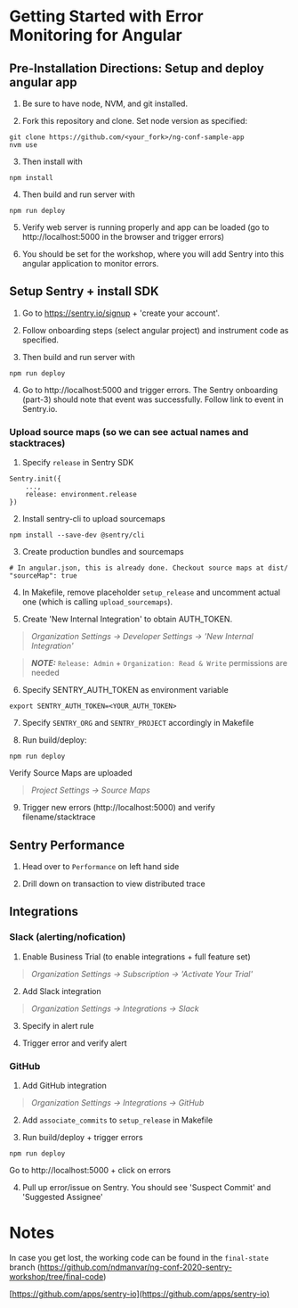 # Getting Started with Error Monitoring for Angular

## Pre-Installation Directions: Setup and deploy angular app

1. Be sure to have node, NVM, and git installed.

2. Fork this repository and clone. Set node version as specified:
```
git clone https://github.com/<your_fork>/ng-conf-sample-app
nvm use
```
3. Then install with
```
npm install
```
4. Then build and run server with
```
npm run deploy
```
5. Verify web server is running properly and app can be loaded (go to http://localhost:5000 in the browser and trigger errors)

6. You should be set for the workshop, where you will add Sentry into this angular application to monitor errors.


## Setup Sentry + install SDK
1. Go to https://sentry.io/signup + 'create your account'.

2. Follow onboarding steps (select angular project) and instrument code as specified.

3. Then build and run server with
```
npm run deploy
```
4. Go to http://localhost:5000 and trigger errors. The Sentry onboarding (part-3) should note that event was successfully. Follow link to event in Sentry.io.

### Upload source maps (so we can see actual names and stacktraces)
1. Specify `release` in Sentry SDK
```
Sentry.init({
    ...,
    release: environment.release
})
```

2. Install sentry-cli to upload sourcemaps
```
npm install --save-dev @sentry/cli
```

3. Create production bundles and sourcemaps
```
# In angular.json, this is already done. Checkout source maps at dist/
"sourceMap": true
```

4. In Makefile, remove placeholder `setup_release` and uncomment actual one (which is calling `upload_sourcemaps`).

5. Create 'New Internal Integration' to obtain AUTH_TOKEN.
> _Organization Settings -> Developer Settings -> 'New Internal Integration'_

> **_NOTE:_**  `Release: Admin` + `Organization: Read & Write` permissions are needed

6. Specify SENTRY_AUTH_TOKEN as environment variable
```
export SENTRY_AUTH_TOKEN=<YOUR_AUTH_TOKEN>
```

7. Specify `SENTRY_ORG` and `SENTRY_PROJECT` accordingly in Makefile

8. Run build/deploy:
```
npm run deploy
```
Verify Source Maps are uploaded

> _Project Settings -> Source Maps_

9. Trigger new errors (http://localhost:5000) and verify filename/stacktrace


## Sentry Performance
1. Head over to `Performance` on left hand side

2. Drill down on transaction to view distributed trace


## Integrations

### Slack (alerting/nofication)
1. Enable Business Trial (to enable integrations + full feature set)
> _Organization Settings -> Subscription -> 'Activate Your Trial'_

2. Add Slack integration
> _Organization Settings -> Integrations -> Slack_

3. Specify in alert rule

4. Trigger error and verify alert

### GitHub
1. Add GitHub integration
> _Organization Settings -> Integrations -> GitHub_

2. Add `associate_commits` to `setup_release` in Makefile

3. Run build/deploy + trigger errors
```
npm run deploy
```
Go to http://localhost:5000 + click on errors

4. Pull up error/issue on Sentry. You should see 'Suspect Commit' and 'Suggested Assignee'

# Notes
In case you get lost, the working code can be found in the `final-state` branch (https://github.com/ndmanvar/ng-conf-2020-sentry-workshop/tree/final-code)


[https://github.com/apps/sentry-io](https://github.com/apps/sentry-io)
